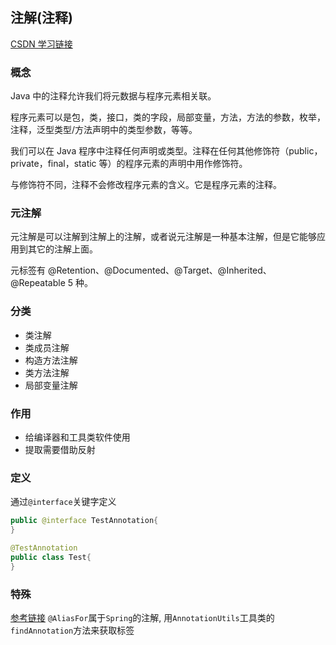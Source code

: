 ## 注解(注释)

[CSDN 学习链接](https://blog.csdn.net/briblue/article/details/73824058)

### 概念

Java 中的注释允许我们将元数据与程序元素相关联。

程序元素可以是包，类，接口，类的字段，局部变量，方法，方法的参数，枚举，注释，泛型类型/方法声明中的类型参数，等等。

我们可以在 Java 程序中注释任何声明或类型。注释在任何其他修饰符（public，private，final，static 等）的程序元素的声明中用作修饰符。

与修饰符不同，注释不会修改程序元素的含义。它是程序元素的注释。

### 元注解

元注解是可以注解到注解上的注解，或者说元注解是一种基本注解，但是它能够应用到其它的注解上面。

元标签有 @Retention、@Documented、@Target、@Inherited、@Repeatable 5 种。

### 分类

- 类注解
- 类成员注解
- 构造方法注解
- 类方法注解
- 局部变量注解

### 作用

- 给编译器和工具类软件使用
- 提取需要借助反射

### 定义

通过`@interface`关键字定义

```Java
public @interface TestAnnotation{
}

@TestAnnotation
public class Test{
}
```

### 特殊

[参考链接](https://www.jianshu.com/p/869ed7037833)
`@AliasFor`属于`Spring`的注解, 用`AnnotationUtils`工具类的`findAnnotation`方法来获取标签

